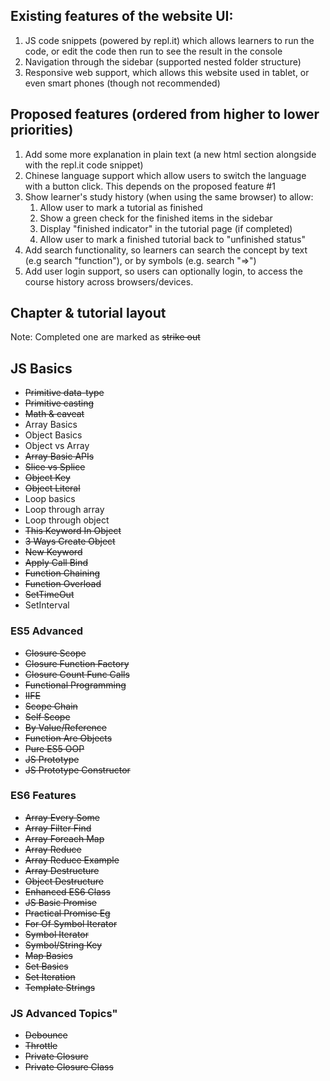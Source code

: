 ## Existing features of the website UI:
1. JS code snippets (powered by repl.it) which allows learners to run the code, or edit the code then run to see the result in the console
2. Navigation through the sidebar (supported nested folder structure)
3. Responsive web support, which allows this website used in tablet, or even smart phones (though not recommended)

## Proposed features (ordered from higher to lower priorities)
1. Add some more explanation in plain text (a new html section alongside with the repl.it code snippet)
2. Chinese language support which allow users to switch the language with a button click. This depends on the proposed feature #1
3. Show learner's study history (when using the same browser) to allow:
   1. Allow user to mark a tutorial as finished
   2. Show a green check for the finished items in the sidebar
   3. Display "finished indicator" in the tutorial page (if completed)
   4. Allow user to mark a finished tutorial back to "unfinished status"
4. Add search functionality, so learners can search the concept by text (e.g search "function"), or by symbols (e.g. search "=>")
5. Add user login support, so users can optionally login, to access the course history across browsers/devices.

## Chapter & tutorial layout
Note: Completed one are marked as ~~strike out~~
## JS Basics
* ~~Primitive data-type~~
* ~~Primitive casting~~
* ~~Math & caveat~~
* Array Basics
* Object Basics
* Object vs Array
* ~~Array Basic APIs~~
* ~~Slice vs Splice~~
* ~~Object Key~~
* ~~Object Literal~~
* Loop basics
* Loop through array
* Loop through object
* ~~This Keyword In Object~~
* ~~3 Ways Create Object~~
* ~~New Keyword~~
* ~~Apply Call Bind~~
* ~~Function Chaining~~
* ~~Function Overload~~
* ~~SetTimeOut~~
* SetInterval
  
### ES5 Advanced
* ~~Closure Scope~~
* ~~Closure Function Factory~~
* ~~Closure Count Func Calls~~
* ~~Functional Programming~~
* ~~IIFE~~
* ~~Scope Chain~~
* ~~Self Scope~~
* ~~By Value/Reference~~
* ~~Function Are Objects~~
* ~~Pure ES5 OOP~~
* ~~JS Prototype~~
* ~~JS Prototype Constructor~~

### ES6 Features
* ~~Array Every Some~~
* ~~Array Filter Find~~
* ~~Array Foreach Map~~
* ~~Array Reduce~~
* ~~Array Reduce Example~~
* ~~Array Destructure~~
* ~~Object Destructure~~
* ~~Enhanced ES6 Class~~
* ~~JS Basic Promise~~
* ~~Practical Promise Eg~~
* ~~For Of Symbol Iterator~~
* ~~Symbol Iterator~~
* ~~Symbol/String Key~~
* ~~Map Basics~~
* ~~Set Basics~~
* ~~Set Iteration~~
* ~~Template Strings~~

### JS Advanced Topics"
* ~~Debounce~~
* ~~Throttle~~
* ~~Private Closure~~
* ~~Private Closure Class~~
